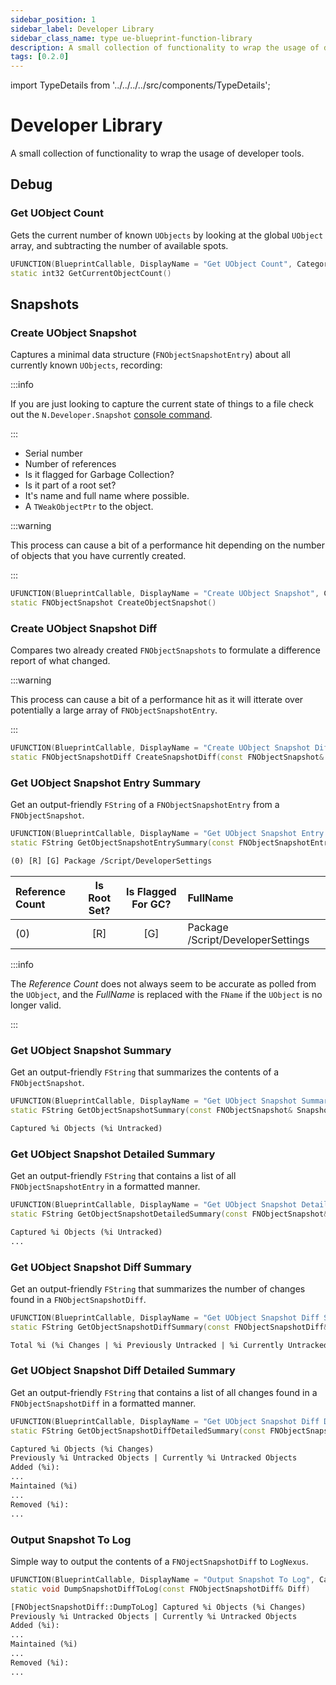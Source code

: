 ```yaml
---
sidebar_position: 1
sidebar_label: Developer Library
sidebar_class_name: type ue-blueprint-function-library
description: A small collection of functionality to wrap the usage of developer tools.
tags: [0.2.0]
---
```


import TypeDetails from '../../../../src/components/TypeDetails';

# Developer Library

<TypeDetails icon="ue-blueprint-function-library" base="UBlueprintFunctionLibrary" type="UNDeveloperLibrary" typeExtra="" headerFile="NexusCore/Public/Developer/NDeveloperLibrary" />

A small collection of functionality to wrap the usage of developer tools.

## Debug

### Get UObject Count

Gets the current number of known `UObjects` by looking at the global `UObject` array, and subtracting the number of available spots.

```cpp
UFUNCTION(BlueprintCallable, DisplayName = "Get UObject Count", Category = "NEXUS|Developer")
static int32 GetCurrentObjectCount()
```

## Snapshots

### Create UObject Snapshot

Captures a minimal data structure (`FNObjectSnapshotEntry`) about all currently known `UObjects`, recording:

:::info

If you are just looking to capture the current state of things to a file check out the `N.Developer.Snapshot` [console command](../console-commands.md).

:::


- Serial number
- Number of references
- Is it flagged for Garbage Collection?
- Is it part of a root set?
- It's name and full name where possible.
- A `TWeakObjectPtr` to the object.
  
:::warning

This process can cause a bit of a performance hit depending on the number of objects that you have currently created.

:::

```cpp
UFUNCTION(BlueprintCallable, DisplayName = "Create UObject Snapshot", Category = "NEXUS|Developer")
static FNObjectSnapshot CreateObjectSnapshot()
```

### Create UObject Snapshot Diff

Compares two already created `FNObjectSnapshots` to formulate a difference report of what changed.

:::warning

This process can cause a bit of a performance hit as it will itterate over potentially a large array of `FNObjectSnapshotEntry`.

:::

```cpp
UFUNCTION(BlueprintCallable, DisplayName = "Create UObject Snapshot Diff", Category = "NEXUS|Developer")
static FNObjectSnapshotDiff CreateSnapshotDiff(const FNObjectSnapshot& OldSnapshot, const FNObjectSnapshot& NewSnapshot, const bool bRemoveKnownLeaks = false)
```

### Get UObject Snapshot Entry Summary

Get an output-friendly `FString` of a `FNObjectSnapshotEntry` from a `FNObjectSnapshot`.

```cpp
UFUNCTION(BlueprintCallable, DisplayName = "Get UObject Snapshot Entry Summary", Category = "NEXUS|Developer")
static FString GetObjectSnapshotEntrySummary(const FNObjectSnapshotEntry& Entry)
```

```txt title="Snapshot Entry Line"
(0) [R] [G] Package /Script/DeveloperSettings
```

| Reference Count | Is Root Set? | Is Flagged For GC? | FullName |
|:--|:-:|:-:|:--|
|(0) | [R] | [G] | Package /Script/DeveloperSettings |

:::info

The *Reference Count* does not always seem to be accurate as polled from the `UObject`, and the *FullName* is replaced with the `FName` if the `UObject` is no longer valid.

:::

### Get UObject Snapshot Summary

Get an output-friendly `FString` that summarizes the contents of a `FNObjectSnapshot`.

```cpp
UFUNCTION(BlueprintCallable, DisplayName = "Get UObject Snapshot Summary", Category = "NEXUS|Developer")
static FString GetObjectSnapshotSummary(const FNObjectSnapshot& Snapshot)
```

```txt title="Example Content"
Captured %i Objects (%i Untracked)
```

### Get UObject Snapshot Detailed Summary

Get an output-friendly `FString` that contains a list of all `FNObjectSnapshotEntry` in a formatted manner.

```cpp
UFUNCTION(BlueprintCallable, DisplayName = "Get UObject Snapshot Detailed Summary", Category = "NEXUS|Developer")
static FString GetObjectSnapshotDetailedSummary(const FNObjectSnapshot& Snapshot)
```

```txt title="Example Content"
Captured %i Objects (%i Untracked)
...
```

### Get UObject Snapshot Diff Summary

Get an output-friendly `FString` that summarizes the number of changes found in a `FNObjectSnapshotDiff`.

```cpp
UFUNCTION(BlueprintCallable, DisplayName = "Get UObject Snapshot Diff Summary", Category = "NEXUS|Developer")
static FString GetObjectSnapshotDiffSummary(const FNObjectSnapshotDiff& Diff)
```

```txt title="Example Content"
Total %i (%i Changes | %i Previously Untracked | %i Currently Untracked) - Added %i / Maintained %i / Removed %i
```

### Get UObject Snapshot Diff Detailed Summary

Get an output-friendly `FString` that contains a list of all changes found in a `FNObjectSnapshotDiff` in a formatted manner.

```cpp
UFUNCTION(BlueprintCallable, DisplayName = "Get UObject Snapshot Diff Detailed Summary", Category = "NEXUS|Developer")
static FString GetObjectSnapshotDiffDetailedSummary(const FNObjectSnapshotDiff& Diff)
```

```txt title="Example Content"
Captured %i Objects (%i Changes)
Previously %i Untracked Objects | Currently %i Untracked Objects
Added (%i):
...
Maintained (%i)
...
Removed (%i):
...
```

### Output Snapshot To Log

Simple way to output the contents of a `FNOjectSnapshotDiff` to `LogNexus`.

```cpp
UFUNCTION(BlueprintCallable, DisplayName = "Output Snapshot To Log", Category = "NEXUS|Developer")
static void DumpSnapshotDiffToLog(const FNObjectSnapshotDiff& Diff)
```

```txt title="Example Log Output"
[FNObjectSnapshotDiff::DumpToLog] Captured %i Objects (%i Changes)
Previously %i Untracked Objects | Currently %i Untracked Objects
Added (%i):
...
Maintained (%i)
...
Removed (%i):
...
```